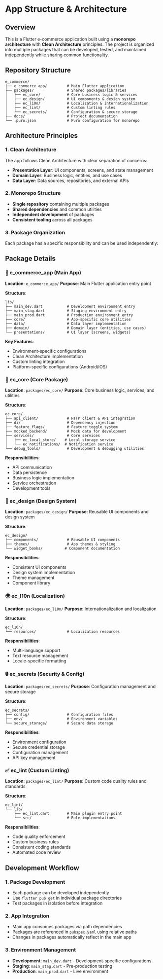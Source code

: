 # App Structure & Architecture

## Overview

This is a Flutter e-commerce application built using a **monorepo architecture** with **Clean Architecture** principles. The project is organized into multiple packages that can be developed, tested, and maintained independently while sharing common functionality.

## Repository Structure

```
e_commerce/
├── e_commerce_app/         # Main Flutter application
├── packages/               # Shared packages/libraries
│   ├── ec_core/            # Core business logic & services
│   ├── ec_design/          # UI components & design system
│   ├── ec_l10n/            # Localization & internationalization
│   ├── ec_lint/            # Custom linting rules
│   └── ec_secrets/         # Configuration & secure storage
├── docs/                   # Project documentation
└── .puro.json              # Puro configuration for monorepo
```

## Architecture Principles

### 1. Clean Architecture
The app follows Clean Architecture with clear separation of concerns:

- **Presentation Layer**: UI components, screens, and state management
- **Domain Layer**: Business logic, entities, and use cases
- **Data Layer**: Data sources, repositories, and external APIs

### 2. Monorepo Structure
- **Single repository** containing multiple packages
- **Shared dependencies** and common utilities
- **Independent development** of packages
- **Consistent tooling** across all packages

### 3. Package Organization
Each package has a specific responsibility and can be used independently:

## Package Details

### 📱 e_commerce_app (Main App)
**Location**: `e_commerce_app/`
**Purpose**: Main Flutter application entry point

**Structure**:
```
lib/
├── main_dev.dart           # Development environment entry
├── main_stag.dart          # Staging environment entry
├── main_prod.dart          # Production environment entry
├── core/                   # App-specific core utilities
├── data/                   # Data layer implementation
├── domain/                 # Domain layer (entities, use cases)
└── presentations/          # UI layer (screens, widgets)
```

**Key Features**:
- Environment-specific configurations
- Clean Architecture implementation
- Custom linting integration
- Platform-specific configurations (Android/iOS)

### 🔧 ec_core (Core Package)
**Location**: `packages/ec_core/`
**Purpose**: Core business logic, services, and utilities

**Structure**:
```
ec_core/
├── api_client/             # HTTP client & API integration
├── di/                     # Dependency injection
├── feature_flags/          # Feature toggle system
├── mocked_backend/         # Mock data for development
├── services/               # Core services
│   ├── ec_local_store/    # Local storage service
│   └── ec_notifications/  # Notification service
└── debug_tools/            # Development & debugging utilities
```

**Responsibilities**:
- API communication
- Data persistence
- Business logic implementation
- Service orchestration
- Development tools

### 🎨 ec_design (Design System)
**Location**: `packages/ec_design/`
**Purpose**: Reusable UI components and design system

**Structure**:
```
ec_design/
├── components/             # Reusable UI components
├── themes/                 # App themes & styling
└── widget_books/          # Component documentation
```

**Responsibilities**:
- Consistent UI components
- Design system implementation
- Theme management
- Component library

### 🌍 ec_l10n (Localization)
**Location**: `packages/ec_l10n/`
**Purpose**: Internationalization and localization

**Structure**:
```
ec_l10n/
└── resources/              # Localization resources
```

**Responsibilities**:
- Multi-language support
- Text resource management
- Locale-specific formatting

### 🔒 ec_secrets (Security & Config)
**Location**: `packages/ec_secrets/`
**Purpose**: Configuration management and secure storage

**Structure**:
```
ec_secrets/
├── config/                 # Configuration files
├── env/                    # Environment variables
└── secure_storage/         # Secure data storage
```

**Responsibilities**:
- Environment configuration
- Secure credential storage
- Configuration management
- API key management

### ✅ ec_lint (Custom Linting)
**Location**: `packages/ec_lint/`
**Purpose**: Custom code quality rules and standards

**Structure**:
```
ec_lint/
└── lib/
    ├── ec_lint.dart        # Main plugin entry point
    └── src/                # Rule implementations
```

**Responsibilities**:
- Code quality enforcement
- Custom business rules
- Consistent coding standards
- Automated code review

## Development Workflow

### 1. Package Development
- Each package can be developed independently
- Use `flutter pub get` in individual package directories
- Test packages in isolation before integration

### 2. App Integration
- Main app consumes packages via path dependencies
- Packages are referenced in `pubspec.yaml` using relative paths
- Changes in packages automatically reflect in the main app

### 3. Environment Management
- **Development**: `main_dev.dart` - Development-specific configurations
- **Staging**: `main_stag.dart` - Pre-production testing
- **Production**: `main_prod.dart` - Live environment
